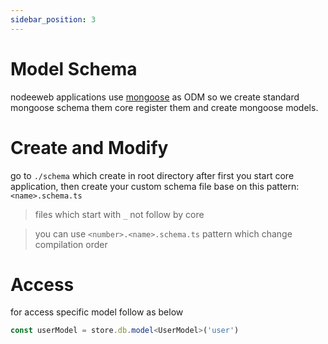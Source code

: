 ```yaml
---
sidebar_position: 3
---
```


# Model Schema
nodeeweb applications use [mongoose](https://mongoosejs.com/) as ODM so we create standard mongoose schema them core register them and create mongoose models.

# Create and Modify
go to `./schema` which create in root directory after first you start core application, then create your custom schema file base on this pattern: `<name>.schema.ts`
> files which start with `_` not follow by core

> you can use `<number>.<name>.schema.ts` pattern which change compilation order

# Access
for access specific model follow as below
```ts
const userModel = store.db.model<UserModel>('user')
```